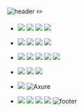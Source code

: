 ![header](https://capsule-render.vercel.app/api?type=slice&color=timeAuto&height=150&section=header&text=Cheayoung&fontSize=60)
✏️
- <img src="https://img.shields.io/badge/Python-3766AB?style=flat-square&logo=Python&logoColor=white"/></a> <img src="https://img.shields.io/badge/Java-007396?style=flat-square&logo=Java&logoColor=white"/></a></a> <img src="https://img.shields.io/badge/Kotlin-0095D5?style=flat-square&logo=Kotlin&logoColor=white"/> <img src="https://img.shields.io/badge/C-0095D5?style=flat-square&logo=C&logoColor=white"/></a> 
- <img src="https://img.shields.io/badge/Django-092E20?style=flat-square&logo=Django&logoColor=white"/></a> <img src="https://img.shields.io/badge/Flask-000000?style=flat-square&logo=Flask&logoColor=white"/></a> <img src="https://img.shields.io/badge/Node.js-339933?style=flat-square&logo=Node.js&logoColor=white"/> <img src="https://img.shields.io/badge/Spring-6DB33F?style=flat-square&logo=Spring&logoColor=white"/></a>

- <img src="https://img.shields.io/badge/Android%20Studio-3DDC84?style=flat-square&logo=Android%20Studio&logoColor=white"/></a> <img src="https://img.shields.io/badge/Flutter-02569B?style=flat-square&logo=Flutter&logoColor=white"/></a> <img src="https://img.shields.io/badge/React-61DAFB?style=flat-square&logo=React&logoColor=white"/></a>
<img src="https://img.shields.io/badge/JavaScript-F7DF1E?style=flat-square&logo=JavaScript&logoColor=white"/> <img src="https://img.shields.io/badge/HTML/CSS-E34F26?style=flat-square&logo=HTML5&logoColor=white"/></a>
-  <img src="https://img.shields.io/badge/SQLite-003B57?style=flat-square&logo=SQLite&logoColor=white"/> <img src="https://img.shields.io/badge/Mysql-4479A1?style=flat-square&logo=Mysql&logoColor=white"/> <img src="https://img.shields.io/badge/Postgres-4169E1?style=flat-square&logo=PostgreSQL&logoColor=white"/> </a> 
- <img src="https://img.shields.io/badge/Figma-F24E1E?style=flat-square&logo=Figma&logoColor=white"/> <img alt="Axure" src ="https://img.shields.io/badge/Axure-ffcc00?&style=flat-square&logo=Axure&logoColor=white"/> </a>
- <img src="https://img.shields.io/badge/Kubernetes-326CE5?style=flat-square&logo=Kubernetes&logoColor=white"/> <img src="https://img.shields.io/badge/NGINX-009639?style=flat-square&logo=NGINX&logoColor=white"/> <img src="https://img.shields.io/badge/Haproxy-009639?style=flat-square&logo=Haproxy&logoColor=white"/> <img src="https://img.shields.io/badge/Kong-009639?style=flat-square&logo=Kong&logoColor=white"/> 
![footer](https://capsule-render.vercel.app/api?type=slice&color=timeAuto&height=100&section=footer&fontSize=90)
